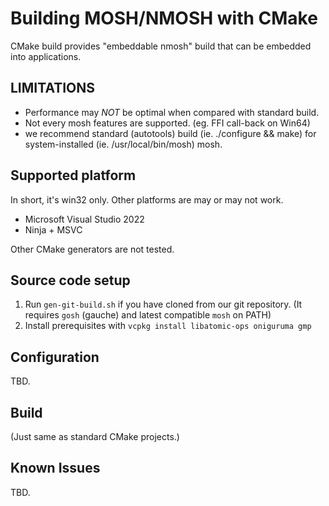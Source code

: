 
Building MOSH/NMOSH with CMake
==============================

CMake build provides "embeddable nmosh" build that can be embedded into
applications.

LIMITATIONS
-----------

- Performance may _NOT_ be optimal when compared with standard build.
- Not every mosh features are supported. (eg. FFI call-back on Win64)
- we recommend standard (autotools) build (ie. ./configure && make) for
  system-installed (ie. /usr/local/bin/mosh) mosh.

Supported platform
------------------

In short, it's win32 only. Other platforms are may or may not work.

- Microsoft Visual Studio 2022
- Ninja + MSVC

Other CMake generators are not tested.

Source code setup
-----------------

1. Run `gen-git-build.sh` if you have cloned from our git repository.
   (It requires `gosh` (gauche) and latest compatible `mosh` on PATH)
2. Install prerequisites with `vcpkg install libatomic-ops oniguruma gmp`

Configuration
-------------

TBD.


Build
-----

(Just same as standard CMake projects.)

Known Issues
------------

TBD.
